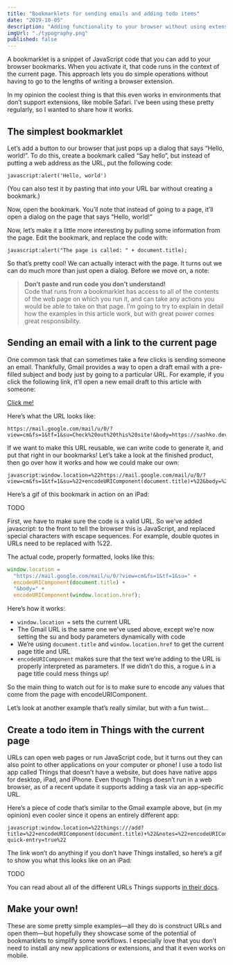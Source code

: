 ```yaml
---
title: "Bookmarklets for sending emails and adding todo items"
date: "2019-10-05"
description: "Adding functionality to your browser without using extensions"
imgUrl: "./typography.png"
published: false
---
```


A bookmarklet is a snippet of JavaScript code that you can add to your browser bookmarks. When you activate it, that code runs in the context of the current page. This approach lets you do simple operations without having to go to the lengths of writing a browser extension.

In my opinion the coolest thing is that this even works in environments that don’t support extensions, like mobile Safari. I’ve been using these pretty regularly, so I wanted to share how it works.

## The simplest bookmarklet

Let’s add a button to our browser that just pops up a dialog that says “Hello, world!”. To do this, create a bookmark called “Say hello”, but instead of putting a web address as the URL, put the following code:

```
javascript:alert('Hello, world')
```

(You can also test it by pasting that into your URL bar without creating a bookmark.)

Now, open the bookmark. You’ll note that instead of going to a page, it’ll open a dialog on the page that says “Hello, world!”

Now, let’s make it a little more interesting by pulling some information from the page. Edit the bookmark, and replace the code with:

```
javascript:alert("The page is called: " + document.title);
```

So that’s pretty cool! We can actually interact with the page. It turns out we can do much more than just open a dialog. Before we move on, a note:

> **Don’t paste and run code you don’t understand!**<br />
> Code that runs from a bookmarklet has access to all of the contents of the web page on which you run it, and can take any actions you would be able to take on that page. I’m going to try to explain in detail how the examples in this article work, but with great power comes great responsibility.

## Sending an email with a link to the current page

One common task that can sometimes take a few clicks is sending someone an email. Thankfully, Gmail provides a way to open a draft email with a pre-filled subject and body just by going to a particular URL. For example, if you click the following link, it’ll open a new email draft to this article with someone:

[Click me!](https://mail.google.com/mail/u/0/?view=cm&fs=1&tf=1&su=Check%20out%20this%20site!&body=https://sashko.dev)

Here’s what the URL looks like:

```
https://mail.google.com/mail/u/0/?view=cm&fs=1&tf=1&su=Check%20out%20this%20site!&body=https://sashko.dev
```

If we want to make this URL reusable, we can write code to generate it, and put that right in our bookmarks! Let’s take a look at the finished product, then go over how it works and how we could make our own:

```
javascript:window.location=%22https://mail.google.com/mail/u/0/?view=cm&fs=1&tf=1&su=%22+encodeURIComponent(document.title)+%22&body=%22+encodeURIComponent(window.location.href)
```

Here’s a gif of this bookmark in action on an iPad:

TODO

First, we have to make sure the code is a valid URL. So we’ve added javascript: to the front to tell the browser this is JavaScript, and replaced special characters with escape sequences. For example, double quotes in URLs need to be replaced with %22.

The actual code, properly formatted, looks like this:

```js
window.location =
  "https://mail.google.com/mail/u/0/?view=cm&fs=1&tf=1&su=" +
  encodeURIComponent(document.title) +
  "&body=" +
  encodeURIComponent(window.location.href);
```

Here’s how it works:

- `window.location =` sets the current URL
- The Gmail URL is the same one we’ve used above, except we’re now setting the su and body parameters dynamically with code
- We’re using `document.title` and `window.location.href` to get the current page title and URL
- `encodeURIComponent` makes sure that the text we’re adding to the URL is properly interpreted as parameters. If we didn’t do this, a rogue `&` in a page title could mess things up!

So the main thing to watch out for is to make sure to encode any values that come from the page with encodeURIComponent.

Let’s look at another example that’s really similar, but with a fun twist...

## Create a todo item in Things with the current page

URLs can open web pages or run JavaScript code, but it turns out they can also point to other applications on your computer or phone! I use a todo list app called Things that doesn’t have a website, but does have native apps for desktop, iPad, and iPhone. Even though Things doesn’t run in a web browser, as of a recent update it supports adding a task via an app-specific URL.

Here’s a piece of code that’s similar to the Gmail example above, but (in my opinion) even cooler since it opens an entirely different app:

```
javascript:window.location=%22things:///add?title=%22+encodeURIComponent(document.title)+%22&notes=%22+encodeURIComponent(window.location.href)+%22&show-quick-entry=true%22
```

The link won’t do anything if you don’t have Things installed, so here’s a gif to show you what this looks like on an iPad:

TODO

You can read about all of the different URLs Things supports [in their docs](https://support.culturedcode.com/customer/en/portal/articles/2803573).

## Make your own!

These are some pretty simple examples—all they do is construct URLs and open them—but hopefully they showcase some of the potential of bookmarklets to simplify some workflows. I especially love that you don’t need to install any new applications or extensions, and that it even works on mobile.
